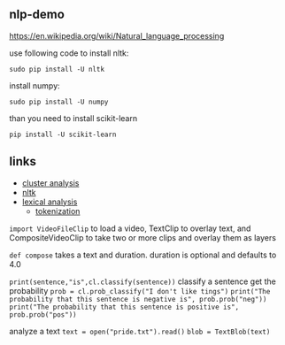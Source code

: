 ## nlp-demo

https://en.wikipedia.org/wiki/Natural_language_processing



use following code to install nltk:

```
sudo pip install -U nltk
```
install numpy:

```
sudo pip install -U numpy
```
than you need to install scikit-learn
```
pip install -U scikit-learn
```

## links

+ [cluster analysis](https://en.wikipedia.org/wiki/Cluster_analysis)
+ [nltk](https://www.nltk.org)
+ [lexical analysis](https://en.wikipedia.org/wiki/Lexical_analysis)
  + [tokenization](https://en.wikipedia.org/wiki/Lexical_analysis#Tokenization)
  
```import VideoFileClip``` to load a video, TextClip to overlay text, and CompositeVideoClip to take
two or more clips and overlay them as layers

```def compose``` takes a text and duration. duration is optional and defaults to 4.0

```print(sentence,"is",cl.classify(sentence))``` classify a sentence
get the probability 
```prob = cl.prob_classify("I don't like tings")```
```print("The probability that this sentence is negative is", prob.prob("neg"))```
```print("The probability that this sentence is positive is", prob.prob("pos"))```

analyze a text
```text = open("pride.txt").read()```
```blob = TextBlob(text)```


